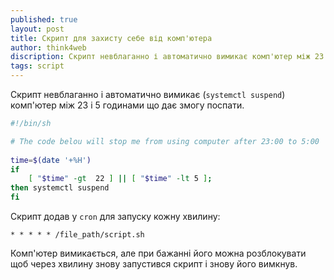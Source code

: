 ```yaml
---
published: true
layout: post
title: Скрипт для захисту себе від комп'ютера
author: think4web
discription: Скрипт невблаганно і автоматично вимикає комп'ютер між 23 і 5 годинами що дає змогу поспати. 
tags: script
---
```


Скрипт невблаганно і автоматично вимикає (`systemctl suspend`) комп'ютер між 23 і 5 годинами що дає змогу поспати. 

```bash
#!/bin/sh

# The code belou will stop me from using computer after 23:00 to 5:00 
  
time=$(date '+%H')
if 
	[ "$time" -gt  22 ] || [ "$time" -lt 5 ];
then systemctl suspend
fi
```
Скрипт додав у `cron` для запуску кожну хвилину:
 ```
 * * * * * /file_path/script.sh
 ```
Комп'ютер вимикається, але при бажанні його можна розблокувати щоб через хвилину знову запустився скрипт і знову його вимкнув.
